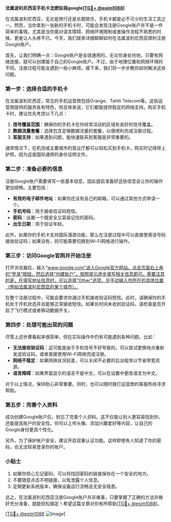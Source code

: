 **法属波利尼西亚手机卡怎麽註冊google[[TG💪+ @esim1088](https://t.me/s/esim1088)]**

在法属波利尼西亚，无论是旅行还是长期居住，手机卡都是必不可少的生活工具之一。然而，当你拿到一张新的手机卡时，可能会发现注册Google账户并不是一件简单的事情。尤其是当你面对语言障碍、网络环境限制或者操作流程不熟悉的时候，更是让人头疼不已。今天，我们就来详细聊聊如何在法属波利尼西亚顺利注册Google账户。

首先，让我们明确一点：Google账户是全球通用的，无论你身处何地，只要有网络连接，就可以创建属于自己的Google账户。不过，由于地理位置和网络环境的不同，注册过程可能会遇到一些小麻烦。接下来，我们将一步步教你如何解决这些问题。

### 第一步：选择合适的手机卡

在法属波利尼西亚，常见的手机运营商包括Orange、Tahiti Telecom等。这些运营商提供的服务各有特色，但总体来说，它们都能提供稳定的网络支持。购买手机卡时，建议优先考虑以下几点：

1. **信号覆盖范围**：确保你的手机卡在你经常活动的区域有良好的信号覆盖。
2. **数据流量套餐**：选择包含足够数据流量的套餐，以便顺利完成注册过程。
3. **客服支持**：如果遇到问题，能快速联系到客服是非常重要的。

通常情况下，在机场或主要城市的营业厅都可以轻松买到手机卡。购买时记得带上护照，因为这是国际通用的身份证明文件。

### 第二步：准备必要的信息

注册Google账户需要填写一些基本信息，因此提前准备好这些信息会让你的操作更加顺畅。主要包括：

- **有效的电子邮件地址**：如果你还没有自己的邮箱，可以通过其他方式申请一个。
- **手机号码**：用于接收验证码短信。
- **密码**：设置一个既安全又容易记住的密码。
- **出生日期**：用于验证年龄。

此外，如果你的手机卡支持国际漫游功能，那么在注册过程中可以直接使用该号码接收验证码；如果没有，则可能需要切换到Wi-Fi网络进行操作。

### 第三步：访问Google官网并开始注册

打开浏览器后，输入“www.google.com”进入Google官方网站。点击页面右上角的“登录”按钮，然后选择“创建账户”。按照提示逐步填写相关信息即可。需要注意的是，在填写地址信息时，可以选择“Other”选项，并手动输入你所在的具体位置（例如法属波利尼西亚的某个城市）。

在整个注册过程中，可能会要求你通过手机接收验证码短信。此时，请确保你的手机处于开机状态并且能够正常接收短信。如果长时间未收到验证码，请检查是否开启了飞行模式或者移动数据开关。

### 第四步：处理可能出现的问题

尽管上述步骤看起来很简单，但在实际操作中仍有可能遇到各种问题。比如：

- **无法接收验证码**：这可能是由于手机信号不好导致的。可以尝试更换地点重新发送验证码，或者直接使用Wi-Fi网络完成注册。
- **网络不稳定**：如果网络状况较差，可以关闭不必要的后台程序以节省带宽资源。
- **语言障碍**：如果界面显示的语言不是中文，可以在设置中更改语言为中文。

对于以上情况，保持耐心非常重要。同时，也可以随时拨打运营商的客服热线寻求帮助。

### 第五步：完善个人资料

成功创建Google账户后，别忘了完善个人资料。这不仅能让别人更容易找到你，还能提高账户的安全性。你可以上传头像、添加兴趣爱好等内容，让自己的Google身份更具个性化。

另外，为了保护账户安全，建议开启双重认证功能。这样即使有人知道了你的密码，也无法轻易登录你的账户。

### 小贴士

1. 如果你担心忘记密码，可以将找回密码的链接保存在一个安全的地方。
2. 不要随意点击不明链接，以免泄露个人信息。
3. 定期更新系统版本，确保设备运行流畅且无安全隐患。

总之，在法属波利尼西亚注册Google账户并非难事，只要掌握了正确的方法并做好充分准备，就能轻松搞定！希望这篇文章对你有所帮助[[TG💪+ @esim1088](https://t.me/s/esim1088)]。

[[TG💪+ @esim1088](https://t.me/s/esim1088) ![Image](https://i.postimg.cc/4NQfJmqS/Snipaste-2025-05-13-00-14-12.png)]